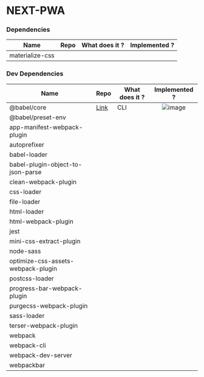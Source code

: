 # NEXT-PWA

### Dependencies

| Name | Repo | What does it ?| Implemented ? |
|------|------|---------------|---------------|
| materialize-css|


### Dev Dependencies

| Name | Repo | What does it ? | Implemented ? |
|------|------|----------------|:--------------:|
| @babel/core | [Link](https://github.com/babel/babel/tree/master/packages/babel-core) | CLI | ![image](https://image0.flaticon.com/icons/png/32/190/190411.png)
| @babel/preset-env |
| app-manifest-webpack-plugin |
| autoprefixer | 
| babel-loader |
| babel-plugin-object-to-json-parse |
| clean-webpack-plugin |
| css-loader |
| file-loader |
| html-loader |
| html-webpack-plugin |
| jest |
| mini-css-extract-plugin |
| node-sass |
| optimize-css-assets-webpack-plugin |
| postcss-loader |
| progress-bar-webpack-plugin |
| purgecss-webpack-plugin |
| sass-loader |
| terser-webpack-plugin |
| webpack |
| webpack-cli |
| webpack-dev-server |
| webpackbar|
